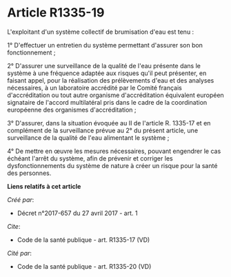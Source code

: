 # Article R1335-19

L'exploitant d'un système collectif de brumisation d'eau est tenu :

1° D'effectuer un entretien du système permettant d'assurer son bon fonctionnement ;

2° D'assurer une surveillance de la qualité de l'eau présente dans le système à une fréquence adaptée aux risques qu'il peut
présenter, en faisant appel, pour la réalisation des prélèvements d'eau et des analyses nécessaires, à un laboratoire
accrédité par le Comité français d'accréditation ou tout autre organisme d'accréditation équivalent européen signataire de
l'accord multilatéral pris dans le cadre de la coordination européenne des organismes d'accréditation ;

3° D'assurer, dans la situation évoquée au II de l'article R. 1335-17 et en complément de la surveillance prévue au 2° du
présent article, une surveillance de la qualité de l'eau alimentant le système ;

4° De mettre en œuvre les mesures nécessaires, pouvant engendrer le cas échéant l'arrêt du système, afin de prévenir et
corriger les dysfonctionnements du système de nature à créer un risque pour la santé des personnes.

**Liens relatifs à cet article**

_Créé par_:

  - Décret n°2017-657 du 27 avril 2017 - art. 1

_Cite_:

  - Code de la santé publique - art. R1335-17 (VD)

_Cité par_:

  - Code de la santé publique - art. R1335-20 (VD)
